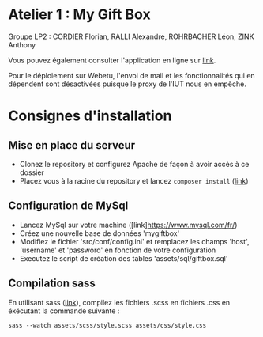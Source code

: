 # Atelier 1 : My Gift Box

Groupe LP2 : CORDIER Florian, RALLI Alexandre, ROHRBACHER Léon, ZINK Anthony

Vous pouvez également consulter l'application en ligne sur [link](https://webetu.iutnc.univ-lorraine.fr/www/zink2u/mygiftbox/home).

Pour le déploiement sur Webetu, l'envoi de mail et les fonctionnalités qui en dépendent sont désactivées puisque le proxy de l'IUT nous en empêche.

# Consignes d'installation

## Mise en place du serveur

* Clonez le repository et configurez Apache de façon à avoir accès à ce dossier
* Placez vous à la racine du repository et lancez `composer install` ([link](https://getcomposer.org/))

## Configuration de MySql

* Lancez MySql sur votre machine ([link]https://www.mysql.com/fr/)
* Créez une nouvelle base de données 'mygiftbox'
* Modifiez le fichier 'src/conf/config.ini' et remplacez les champs 'host', 'username' et 'password' en fonction de votre configuration
* Executez le script de création des tables 'assets/sql/giftbox.sql'

## Compilation sass

En utilisant sass ([link](https://sass-lang.com/)), compilez les fichiers .scss en fichiers .css en éxécutant la commande suivante :
```
sass --watch assets/scss/style.scss assets/css/style.css
```